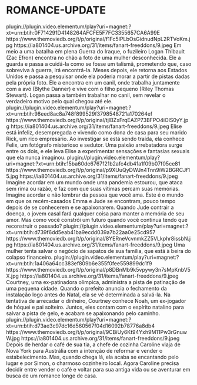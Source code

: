# ROMANCE-UPDATE



<item>
<title>[COLOR silver][B] UM HOMEM DE SORTE [/COLOR][/B][COLOR yellow]  FULL HD  [B][/COLOR][/B]</title>
<link>plugin://plugin.video.elementum/play?uri=magnet:?xt=urn:btih:0F714291D4148264AFCFE5F7FC3355657CA6A99E</link>
<thumbnail>https://www.themoviedb.org/t/p/original/f1Fc5IPLbOsGidnudNpL2RTVoKm.jpg</thumbnail>
<fanart>https://ia801404.us.archive.org/31/items/fanart-freeddons/9.jpeg</fanart>
<info> Em meio a uma batalha em plena Guerra do Iraque, o fuzileiro Logan Thibault (Zac Efron) encontra no chão a foto de uma mulher desconhecida. Ele a guarda e passa a cuidá-la como se fosse um talismã, prometendo que, caso sobreviva à guerra, irá encontrá-la. Meses depois, ele retorna aos Estados Unidos e passa a pesquisar onde ela poderia morar a partir de pistas dadas pela própria foto. Ele a encontra em um canil, onde trabalha juntamente com a avó (Blythe Danner) e vive com o filho pequeno (Riley Thomas Stewart). Logan passa a também trabalhar no canil, sem revelar o verdadeiro motivo pelo qual chegou até ele.</info>
</item>

<item>
<title>[COLOR silver][B] DESEJOS PROIBIDOS [/COLOR][/B][COLOR yellow]  FULL HD  [B][/COLOR][/B]</title>
<link>plugin://plugin.video.elementum/play?uri=magnet:?xt=urn:btih:98eed8ac8a748f899529f3798548721a170264ef</link>
<thumbnail>https://www.themoviedb.org/t/p/original/tjlBZxFrqEAZP73BFPO4iOlS0yY.jpg</thumbnail>
<fanart>https://ia801404.us.archive.org/31/items/fanart-freeddons/9.jpeg</fanart>
<info>Elise está infeliz, desempregada e vivendo como dona de casa para seu marido Rick, um rico empresário. Ao investigar se está sendo traída, ela conhece Felix, um fotógrafo misterioso e sedutor. Uma paixão arrebatadora surge entre os dois, e ele leva Elise a experimentar sensações e fantasias sexuais que ela nunca imaginou.</info>
</item>

<item>
<title>[COLOR silver][B] MEMÓRIAS DE UM AMOR [/COLOR][/B][COLOR yellow]  FULL HD  [B][/COLOR][/B]</title>
<link>plugin://plugin.video.elementum/play?uri=magnet:?xt=urn:btih:15ba60de6767f21b2afc4db41a1f09b07f05ce81</link>
<thumbnail>https://www.themoviedb.org/t/p/original/p9XUuQyDWJn4Tnn9iW2BGRCJf15.jpg</thumbnail>
<fanart>https://ia801404.us.archive.org/31/items/fanart-freeddons/9.jpeg</fanart>
<info> Imagine acordar em um mundo onde uma pandemia estourou, que ataca sem rima ou razão, e faz com que suas vítimas percam suas memórias. Imagine acordar e não lembrar da pessoa que você ama. Este é o mundo em que os recém-casados Emma e Jude se encontram, pouco tempo depois de se conhecerem e se apaixonarem. Quando Jude contrair a doença, o jovem casal fará qualquer coisa para manter a memória de seu amor. Mas como você constrói um futuro quando você continua tendo que reconstruir o passado?</info>
</item>

<item>
<title>[COLOR silver][B] COM AMOR E MUITA INSPIRAÇÃO [/COLOR][/B][COLOR yellow]  FULL HD  [B][/COLOR][/B]</title>
<link>plugin://plugin.video.elementum/play?uri=magnet:?xt=urn:btih:d739f6dd5eab41ba9ecdd039a7b22aa0e25cd957</link>
<thumbnail>https://www.themoviedb.org/t/p/original/8YERneVcvnmkZZ5VLkphr8issbN.jpg</thumbnail>
<fanart>https://ia801404.us.archive.org/31/items/fanart-freeddons/9.jpeg</fanart>
<info> Uma mulher tenta salvar o negócio de sapatos de sua família, que está à beira do colapso financeiro.</info>
</item>

<item>
<title>[COLOR silver][B] DE REPENTE É O AMOR [/COLOR][/B][COLOR yellow]  FULL HD  [B][/COLOR][/B]</title>
<link>plugin://plugin.video.elementum/play?uri=magnet:?xt=urn:btih:1a406a64cc383ef809b6e355f0fee559899dc1f9</link>
<thumbnail>https://www.themoviedb.org/t/p/original/p8DBnMb9k5vpywy3n7sMpKnbV5X.jpg</thumbnail>
<fanart>https://ia801404.us.archive.org/31/items/fanart-freeddons/9.jpeg</fanart>
<info>Courtney, uma ex-patinadora olímpica, administra a pista de patinação de uma pequena cidade. Quando o prefeito anuncia o fechamento da instalação logo antes do Natal, ela se vê determinada a salvá-la. Na tentativa de arrecadar o dinheiro, Courtney conhece Noah, um ex-jogador de hóquei e pai solteiro. Juntos, eles contam com o espírito natalino para salvar a pista de gelo, e acabam se apaixonando pelo caminho.</info>
</item>

<item>
<title>[COLOR silver][B] ROMANCE Á LA CARTE [/COLOR][/B][COLOR yellow]  FULL HD  [B][/COLOR][/B]</title>
<link>plugin://plugin.video.elementum/play?uri=magnet:?xt=urn:btih:d73ae3c97dc16d560567f04d16092b78776a8db4</link>
<thumbnail>https://www.themoviedb.org/t/p/original/9CBiUy6Kt94Yxh9M11Pw3rGnuwW.jpg</thumbnail>
<fanart>https://ia801404.us.archive.org/31/items/fanart-freeddons/9.jpeg</fanart>
<info> Depois de herdar o café de sua tia, a chefe de cozinha Caroline viaja de Nova York para Austrália com a intenção de reformar e vender o estabelecimento. Mas, quando chega lá, ela acaba se encantando pelo lugar e por Simon, o charmoso cozinheiro local. Agora Caroline precisa decidir entre vender o café e voltar para sua antiga vida ou se aventurar em busca de um romance longe de casa.</info>
</item>
